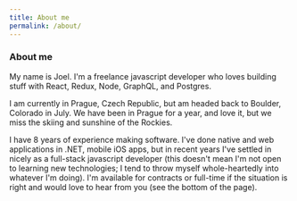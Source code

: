 ```yaml
---
title: About me
permalink: /about/
---
```


### About me

My name is Joel.  I'm a freelance javascript developer who loves building stuff with React, Redux, Node, GraphQL, and Postgres.

I am currently in Prague, Czech Republic, but am headed back to Boulder, Colorado in July.  We have been in Prague for a year, and love it, but we miss the skiing and sunshine of the Rockies.

I have 8 years of experience making software.  I've done native and web applications in .NET, mobile iOS apps, but in recent years I've settled in nicely as a full-stack javascript developer (this doesn't mean I'm not open to learning new technologies; I tend to throw myself whole-heartedly into whatever I'm doing).  I'm available for contracts or full-time if the situation is right and would love to hear from you (see the bottom of the page).
